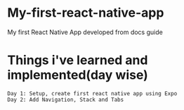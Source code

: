 # My-first-react-native-app

My first React Native App developed from docs guide

# Things i've learned and implemented(day wise)

    Day 1: Setup, create first react native app using Expo
    Day 2: Add Navigation, Stack and Tabs
